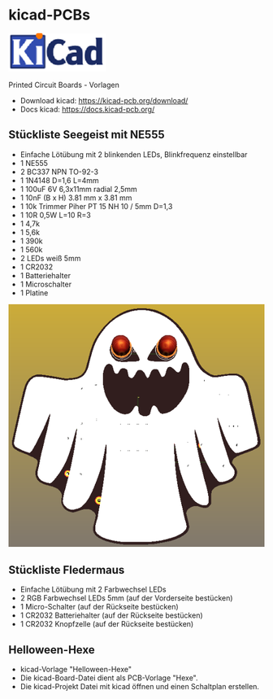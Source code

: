 # kicad-PCBs
![kicad](https://github.com/frankyhub/png/blob/master/kicad.png)

Printed Circuit Boards - Vorlagen
- Download kicad: https://kicad-pcb.org/download/
- Docs kicad: https://docs.kicad-pcb.org/


## Stückliste Seegeist mit NE555
- Einfache Lötübung mit 2 blinkenden LEDs, Blinkfrequenz einstellbar
- 1 NE555
- 2 BC337 NPN TO-92-3
- 1 1N4148 D=1,6 L=4mm
- 1 100uF 6V 6,3x11mm radial 2,5mm
- 1 10nF (B x H) 3.81 mm x 3.81 mm
- 1 10k Trimmer Piher PT 15 NH 10 / 5mm D=1,3
- 1 10R 0,5W L=10 R=3
- 1 4,7k
- 1 5,6k
- 1 390k
- 1 560k
- 2 LEDs weiß 5mm
- 1 CR2032
- 1 Batteriehalter
- 1 Microschalter
- 1 Platine

![image](https://github.com/frankyhub/kicad-PCBs/blob/master/Seegeist_NE555/Seegeist-Bild.png)


## Stückliste Fledermaus
- Einfache Lötübung mit 2 Farbwechsel LEDs
- 2 RGB Farbwechsel LEDs 5mm (auf der Vorderseite bestücken)
- 1 Micro-Schalter (auf der Rückseite bestücken)
- 1 CR2032 Batteriehalter (auf der Rückseite bestücken)
- 1 CR2032 Knopfzelle (auf der Rückseite bestücken)

## Helloween-Hexe
- kicad-Vorlage "Helloween-Hexe"
- Die kicad-Board-Datei dient als PCB-Vorlage "Hexe".
- Die kicad-Projekt Datei mit kicad öffnen und einen Schaltplan erstellen. 


